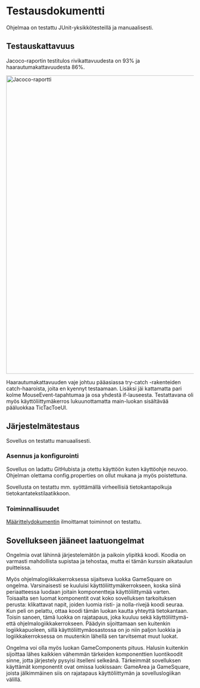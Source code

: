 # Testausdokumentti

Ohjelmaa on testattu JUnit-yksikkötesteillä ja manuaalisesti.

## Testauskattavuus

Jacoco-raportin testitulos rivikattavuudesta on 93% ja haarautumakattavuudesta 86%.

<img src="https://user-images.githubusercontent.com/46410240/78938671-47c83e80-7abb-11ea-9934-8cb7a9c2c71c.png" alt="Jacoco-raportti" width="800" >

Haarautumakattavuuden vaje johtuu pääasiassa try-catch -rakenteiden catch-haaroista, joita en kyennyt testaamaan. Lisäksi jäi kattamatta pari kolme MouseEvent-tapahtumaa ja osa yhdestä if-lauseesta.
Testattavana oli myös käyttöliittymäkerros lukuunottamatta main-luokan sisältävää pääluokkaa TicTacToeUI.

## Järjestelmätestaus

Sovellus on testattu manuaalisesti.

### Asennus ja konfigurointi

Sovellus on ladattu GitHubista ja otettu käyttöön kuten käyttöohje neuvoo. Ohjelman olettama config.properties on ollut mukana ja myös poistettuna.

Sovellusta on testattu mm. syöttämällä virheellisiä tietokantapolkuja tietokantatekstilaatikkoon.

### Toiminnallisuudet

[Määrittelydokumentin](https://github.com/gitjms/ot-harjoitustyo/blob/master/dokumentointi/Vaatimusmaarittely.md) ilmoittamat toiminnot on testattu.

## Sovellukseen jääneet laatuongelmat

Ongelmia ovat lähinnä järjestelemätön ja paikoin ylipitkä koodi. Koodia on varmasti mahdollista supistaa ja tehostaa, mutta ei tämän kurssin aikataulun puitteissa.

Myös ohjelmalogiikkakerroksessa sijaitseva luokka GameSquare on ongelma. Varsinaisesti se kuuluisi käyttöliittymäkerrokseen, koska siinä periaatteessa luodaan joitain komponentteja käyttöliittymää varten. Toisaalta sen luomat komponentit ovat koko sovelluksen tarkoituksen perusta: klikattavat napit, joiden luomia risti- ja nolla-rivejä koodi seuraa. Kun peli on pelattu, ottaa koodi tämän luokan kautta yhteyttä tietokantaan.
Toisin sanoen, tämä luokka on rajatapaus, joka kuuluu sekä käyttöliittymä- että ohjelmalogiikkakerrokseen. Päädyin sijoittamaan sen kuitenkin logiikkapuoleen, sillä käyttöliittymäosastossa on jo niin paljon luokkia ja logiikkakerroksessa on muutenkin lähellä sen tarvitsemat muut luokat.

Ongelma voi olla myös luokan GameComponents pituus. Halusin kuitenkin sijoittaa lähes kaikkien vähemmän tärkeiden komponenttien luontikoodit sinne, jotta järjestely pysyisi itselleni selkeänä.
Tärkeimmät sovelluksen käyttämät komponentit ovat omissa luokissaan: GameArea ja GameSquare, joista jälkimmäinen siis on rajatapaus käyttöliittymän ja sovelluslogiikan välillä.
